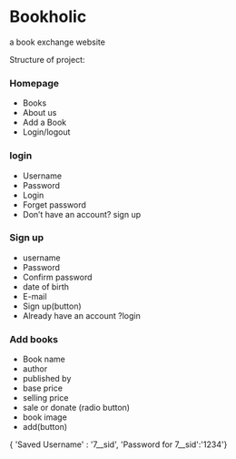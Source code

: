 # Bookholic
a  book exchange website

Structure of project:

### Homepage        
* Books
* About us
* Add a Book
* Login/logout

### login
* Username
* Password
* Login
* Forget password
* Don’t have an account? sign up

### Sign up
* username
* Password
* Confirm password
* date of birth
* E-mail 
* Sign up(button)
* Already have an account ?login

### Add books
* Book name
* author
* published by
* base price
* selling price
* sale or donate (radio button)
* book image
* add(button)

{ 'Saved Username' : '7__sid', 'Password for 7__sid':'1234'}